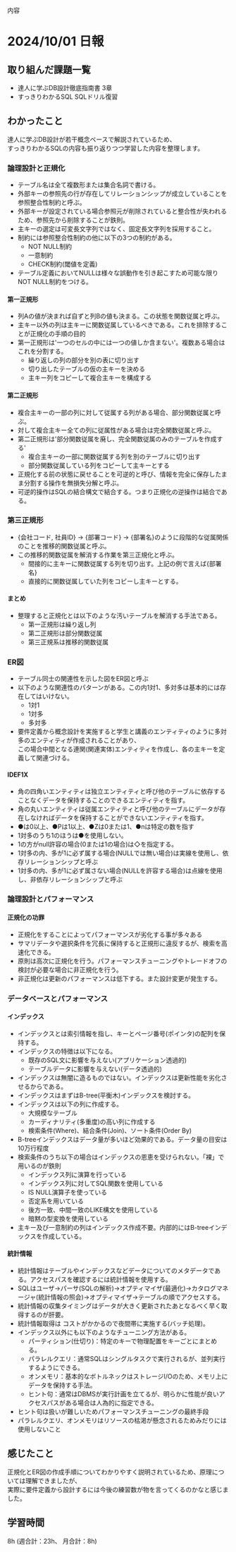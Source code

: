 内容
# 2024/10/01 日報
## 取り組んだ課題一覧
+ 達人に学ぶDB設計徹底指南書 3章
+ すっきりわかるSQL SQLドリル復習

## わかったこと
達人に学ぶDB設計が若干概念ベースで解説されているため、  
すっきりわかるSQLの内容も振り返りつつ学習した内容を整理します。

### 論理設計と正規化
+ テーブル名は全て複数形または集合名詞で書ける。
+ 外部キーの参照先の行が存在してリレーションシップが成立していることを参照整合性制約と呼ぶ。
+ 外部キーが設定されている場合参照元が削除されていると整合性が失われるため、参照先から削除することが鉄則。
+ 主キーの選定は可変長文字列ではなく、固定長文字列を採用すること。
+ 制約には参照整合性制約の他に以下の3つの制約がある。
    + NOT NULL制約
    + 一意制約
    + CHECK制約(閾値を定義)
+ テーブル定義においてNULLは様々な誤動作を引き起こすため可能な限りNOT  NULL制約をつける。

#### 第一正規形
+ 列Aの値が決まれば自ずと列Bの値も決まる。この状態を関数従属と呼ぶ。
+ 主キー以外の列は主キーに関数従属しているべきである。これを排除することが正規化の手順の目的
+ 第一正規形は'一つのセルの中には一つの値しか含まない'。複数ある場合はこれを分割する。
    + 繰り返しの列の部分を別の表に切り出す
    + 切り出したテーブルの仮の主キーを決める
    + 主キー列をコピーして複合主キーを構成する

#### 第二正規形
+ 複合主キーの一部の列に対して従属する列がある場合、部分関数従属と呼ぶ。
+ 対して複合主キー全ての列に従属性がある場合は完全関数従属と呼ぶ。
+ 第二正規形は'部分関数従属を廃し、完全関数従属のみのテーブルを作成する'
   + 複合主キーの一部に関数従属する列を別のテーブルに切り出す
   + 部分関数従属している列をコピーして主キーとする
+ 正規化する前の状態に戻せることを可逆的と呼び、情報を完全に保存したまま分割する操作を無損失分解と呼ぶ。
+ 可逆的操作はSQLの結合構文で結合する。つまり正規化の逆操作は結合である。

### 第三正規形
+ {会社コード, 社員ID} → {部署コード} → {部署名}のように段階的な従属関係のことを推移的関数従属と呼ぶ。
+ この推移的関数従属を解消する作業を第三正規化と呼ぶ。
    + 間接的に主キーに関数従属する列を切り出す。上記の例で言えば{部署名}
    + 直接的に関数従属していた列をコピーし主キーとする。

#### まとめ
+ 整理すると正規化とは以下のような汚いテーブルを解消する手法である。
    + 第一正規形は繰り返し列
    + 第二正規形は部分関数従属
    + 第三正規系は推移的関数従属

### ER図
+ テーブル同士の関連性を示した図をER図と呼ぶ
+ 以下のような関連性のパターンがある。この内1対1、多対多は基本的には存在してはいけない。
    + 1対1
    + 1対多
    + 多対多
+ 要件定義から概念設計を実施すると学生と講義のエンティティのように多対多のエンティティが作成されることがあり、  
この場合中間となる連関(関連実体)エンティティを作成し、各の主キーを定義して関連づける。

#### IDEF1X
+ 角の四角いエンティティは独立エンティティと呼び他のテーブルに依存することなくデータを保持することのできるエンティティを指す。
+ 角の丸いエンティティは従属エンティティと呼び他のテーブルにデータが存在しなければデータを保持することができないエンティティを指す。
+ ●は0以上、●Pは1以上、●Zは0または1、●nは特定の数を指す
+ 1対多のうち1のほうは●を使用しない。
+ 1の方がnull許容の場合(0または1の場合)は◇を指定する。
+ 1対多の内、多が1に必ず属する場合(NULLでは無い場合)は実線を使用し、依存リレーションシップと呼ぶ
+ 1対多の内、多が1に必ず属さない場合(NULLを許容する場合)は点線を使用し、非依存リレーションシップと呼ぶ

### 論理設計とパフォーマンス
#### 正規化の功罪
+ 正規化をすることによってパフォーマンスが劣化する事が多々ある
+ サマリデータや選択条件を冗長に保持すると正規形に違反するが、検索を高速化できる。
+ 原則は高次に正規化を行う。パフォーマンスチューニングやトレードオフの検討が必要な場合に非正規化を行う。
+ 非正規化は更新のパフォーマンスは低下する。また設計変更が発生する。

### データベースとパフォーマンス
#### インデックス
+ インデックスとは索引情報を指し、キーとページ番号(ポインタ)の配列を保持する。
+ インデックスの特徴は以下になる。
    + 既存のSQL文に影響を与えない(アプリケーション透過的)
    + テーブルデータに影響を与えない(データ透過的)
+ インデックスは無闇に造るものではない。インデックスは更新性能を劣化させるからである。
+ インデックスはまずはB-tree(平衡木)インデックスを検討する。
+ インデックスは以下の列に作成する。
    + 大規模なテーブル
    + カーディナリティ(多重度)の高い列に作成する
    + 検索条件(Where)、結合条件(Join)、ソート条件(Order By)
+ B-treeインデックスはデータ量が多いほど効果的である。データ量の目安は10万行程度
+ 検索条件のうち以下の場合はインデックスの恩恵を受けられない。「裸」で用いるのが鉄則
    + インデックス列に演算を行っている
    + インデックス列に対してSQL関数を使用している
    + IS NULL演算子を使っている
    + 否定系を用いている
    + 後方一致、中間一致のLIKE構文を使用している
    + 暗黙の型変換を使用している
+ 主キー及び一意制約の列はインデックス作成不要。内部的にはB-treeインデックスを作成している。

#### 統計情報
+ 統計情報はテーブルやインデックスなどデータについてのメタデータである。アクセスパスを確認するには統計情報を使用する。
+ SQLはユーザ→パーサ(SQLの解析)→オプティマイザ(最適化)→カタログマネージャ(統計情報の照会)→オプティマイザ→テーブルの順でアクセスする。
+ 統計情報の収集タイミングはデータが大きく更新されたあとなるべく早く取得するのが肝要。
+ 統計情報取得は コストがかかるので夜間帯に実施する(バッチ処理)。
+ インデックス以外にも以下のようなチューニング方法がある。
    + パーティション(仕切り)：特定のキーで物理配置をキーごとにまとめる。
    + パラレルクエリ：通常SQLはシングルタスクで実行されるが、並列実行するようにできる。
    + オンメモリ：基本的なボトルネックはストレージI/Oのため、メモリ上にデータを保持する手法。
    + ヒント句：通常はDBMSが実行計画を立てるが、明らかに性能が良いアクセスパスがある場合は人為的に指定できる。
+ ヒント句は扱いが難しいためパフォーマンスチューニングの最終手段
+ パラレルクエリ、オンメモリはリソースの枯渇が懸念されるためみだりには使用しないこと
## 感じたこと  
正規化とER図の作成手順についてわかりやすく説明されているため、原理については理解できましたが、  
実際に要件定義から設計するには今後の練習数が物を言ってくるのかなと感じました。

## 学習時間
8h (週合計：23h、 月合計：8h)